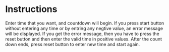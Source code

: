 # Instructions

Enter time that you want, and countdown will begin. 
If you press start button without entering any time or by entring any negtive value, an error message will be displayed.
If you get the error message, then you have to press the reset button and then enter the valid time in positive values.
After the count down ends, press reset button to enter new time and start again.
